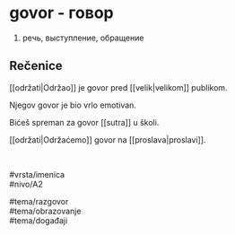 # govor - говор

1. речь, выступление, обращение

## Rečenice

[[održati|Održao]] je govor pred [[velik|velikom]] publikom.

Njegov govor je bio vrlo emotivan.

Bićeš spreman za govor [[sutra]] u školi.

[[održati|Održaćemo]] govor na [[proslava|proslavi]].

<br>

#vrsta/imenica  
#nivo/A2  

#tema/razgovor  
#tema/obrazovanje  
#tema/događaji
